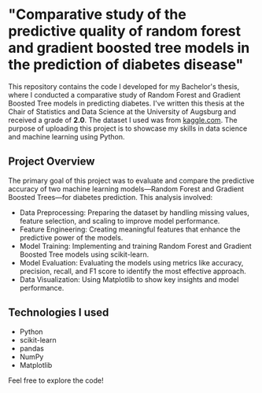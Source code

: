 # "Comparative study of the predictive quality of random forest and gradient boosted tree models in the prediction of diabetes disease"
This repository contains the code I developed for my Bachelor's thesis, where I conducted a comparative study of Random Forest and Gradient Boosted Tree models in predicting diabetes. I've written this thesis at the Chair of Statistics and Data Science at the 
University of Augsburg and received a grade of <b>2.0</b>. The dataset I used was from [kaggle.com](https://www.kaggle.com/datasets/uciml/pima-indians-diabetes-database). The purpose of uploading this project is to showcase my skills in data science and machine learning using Python.

## Project Overview
The primary goal of this project was to evaluate and compare the predictive accuracy of two machine learning models—Random Forest and Gradient Boosted Trees—for diabetes prediction. This analysis involved:

* Data Preprocessing: Preparing the dataset by handling missing values, feature selection, and scaling to improve model performance.
* Feature Engineering: Creating meaningful features that enhance the predictive power of the models.
* Model Training: Implementing and training Random Forest and Gradient Boosted Tree models using scikit-learn.
* Model Evaluation: Evaluating the models using metrics like accuracy, precision, recall, and F1 score to identify the most effective approach.
* Data Visualization: Using Matplotlib to show key insights and model performance.
## Technologies I used
* Python
* scikit-learn
* pandas
* NumPy
* Matplotlib

Feel free to explore the code!

